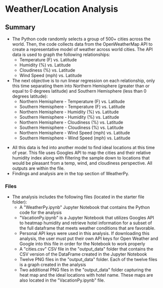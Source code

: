 # Weather/Location Analysis

## Summary

- The Python code randomly selects a group of 500+ cities across the world. Then, the code collects data from the OpenWeatherMap API to create a representative model of weather across world cities. The API data is used to graph the following relationships:
  - Temperature (F) vs. Latitude
  - Humidity (%) vs. Latitude
  - Cloudiness (%) vs. Latitude
  - Wind Speed (mph) vs. Latitude
- The next objective is to run linear regression on each relationship, only this time separating them into Northern Hemisphere (greater than or equal to 0 degrees latitude) and Southern Hemisphere (less than 0 degrees latitude):
  * Northern Hemisphere - Temperature (F) vs. Latitude
  * Southern Hemisphere - Temperature (F) vs. Latitude
  * Northern Hemisphere - Humidity (%) vs. Latitude
  * Southern Hemisphere - Humidity (%) vs. Latitude
  * Northern Hemisphere - Cloudiness (%) vs. Latitude
  * Southern Hemisphere - Cloudiness (%) vs. Latitude
  * Northern Hemisphere - Wind Speed (mph) vs. Latitude
  * Southern Hemisphere - Wind Speed (mph) vs. Latitude
* All this data is fed into another model to find ideal locations at this time of year. This file uses Googles API to map the cities and their relative humidity index along with filtering the sample down to locations that would be pleasant from a temp, wind, and cloudiness perspective. All outputs are within the file. 
* Findings and analysis are in the top section of WeatherPy.  

### Files
- The analysis includes the following files (located in the starter file folder):
  - A "WeatherPy.ipynb" Jupyter Notebook that contains the Python code for the analysis
  - "VacationPy.ipynb" is a Jupyter Notebook that utilizes Googles API to heatmap humidity and retrieve hotel information for a subset of the full dataframe that meets weather conditions that are favorable. 
  - Personal API keys were used in this analysis. If downloading this analysis, the user must put their own API keys for Open Weather and Google into this file in order for the  Notebook to work properly
  - A "cities.csv" CSV file in the "output_data" folder that contains the CSV version of the DataFrame created in the Jupyter Notebook
  - Twelve PNG files in the "output_data" folder. Each of the twelve files is a graph created in the analysis
  - Two additional PNG files in the "output_data" folder capturing the heat map and the ideal locations with hotel name. These maps are also located in the "VacationPy.ipynb" file.
  

